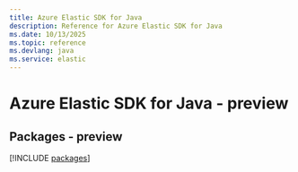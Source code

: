 ```yaml
---
title: Azure Elastic SDK for Java
description: Reference for Azure Elastic SDK for Java
ms.date: 10/13/2025
ms.topic: reference
ms.devlang: java
ms.service: elastic
---
```

# Azure Elastic SDK for Java - preview
## Packages - preview
[!INCLUDE [packages](elastic-index.md)]